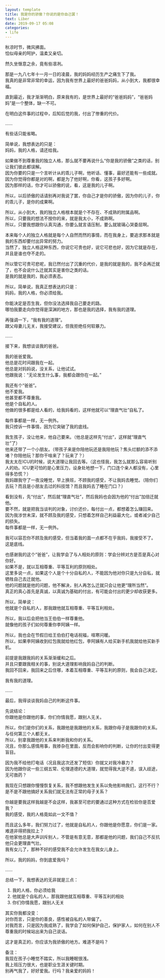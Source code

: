 ```yaml
---
layout: template
title: 我是你的骄傲？你说的是你自己罢！
text: Liber
date: 2019-09-17 05:08
categories:
- life
---
```


秋凉时节，微风拂面。  
恰似母亲的呵护，温柔又亲切。

然久坐惬意之余，竟有些凛冽。

那是一九八七年十一月一日的凌晨，我的妈妈经历生产之痛生下了我。  
我真的是非常非常的幸运，因为我有世界上最好的爸爸妈妈，从小到大，我都很幸福。  

直到最近，我才渐渐明白，原来我有的，是世界上最好的“爸爸妈妈”，“爸爸妈妈”是一个整体，缺一不可。

在明白这件事的过程中，后知后觉的我，付出了惨重的代价。

......

有些话只能省略。

简单说，我想表达的只是：  
妈妈，我的人格，请还给我。

如果做不到尊重我的独立人格，那么就不要再说什么“你是我的骄傲”之类的话，别让我们彼此都误解。  
因为你要的只是一个言听计从的乖儿子啊，他听话、懂事，最好还能有一些成就。  
因为你觉得你都是对的啊，都是为了他好啊，你看，这孩子多好啊。  
因为那样的话，你才可以骄傲的说，看，这是我的儿子啊。  

所以，以后骄傲的话请别再对我说了罢，你自己才是你的骄傲，因为你的儿子，你的乖儿子，是你的成果啊。

所以，从小到大，我的独立人格根本就是个不存在、不成熟的附属品啊。  
所以，只要我的想法不按你的来，就是我太小，不成熟啊。  
所以，只要我想跟你认真沟通，你要么就言语压制，要么就玻璃心哭委屈啊。

本来每个人的独立人格就是每个人自然而然的事情，而在我身上，要追求那本就是我的东西却要付出异常的努力。  
当然了，独立人格这种东西，你说它可贵也好，说它可悲也好，因为它就是存在，并且是谁也夺不走的。  

所以管它可贵可悲呢，我已然付出了沉重的代价，是我的就是我的，我不会再迁就了，也不会说什么迁就其实是害你之类的话。  
是我的就是我的，我必须表态。

所以，简单说，我真正想表达的只是：  
妈妈，我的人格，你必须给我。

你能决定是否生我，但你没法选择我自己要走的路。  
哪怕我要走向你觉得是深渊的地方，那也是我的选择，我有我的道理。

再强调一下，“我有我的道理”。  
跟父母妻儿无关，我接受建议，但我拒绝任何软暴力。

......

接下来，我想谈谈我的爸爸。

我的爸爸爱我。  
他总是花时间跟我在一起。   
他总是对妈妈说，没关系，让他试试。  
他跟我说：“无论发生什么事，我都会跟你在一起。”

我还有个“爸爸”。  
他不爱我。  
他甚至都不尊重我。  
他是个自私的人。  
他做的很多都是给人看的，给我妈看的，这样他就可以“理直气壮”自私了。  

每件事都是一样，无一例外。  
我只控诉一件事情，因为它突破了我的底线。

我生孩子，没让他来，他自己要来。（他总是这样先“付出”，这样就“理直气壮”了）  
他来还带了一个小朋友。（带孩子来是你陪他玩还是我陪他玩？焦头烂额的添不添堵？你陪他玩？那你干啥来了？玩来了？）  
我太太在ICU的时候，说大道理让我回去等。（这也怪我，我怎么就那么容易听别人的劝。ICU更可怕的是心里压力，设身处地想一下，门口连个亲人都没有，心里得多恐慌？）  
我妈跟我守了一夜没睡觉，早上换班，不顾我的感受，不让我妈去睡觉。（陪你们去玩？而且是小朋友去过的科技馆？而且我妈去了睡在门口？）  

看到没有，先“付出”，然后就“理直气壮”，然后我妈也会因为他的“付出”加倍迁就他。  
要不然，就是把我当谈判的对象，讨价还价，每付出一点，都想着怎么赚回来。  
因为我涉世未深，就不顾及我的感受，只想着怎样自己利益最大化，或者减少自己的损失。  
每件事都是一样，无一例外。

我可以容忍你不顾及我的感受，但当着我的面一点都不在乎我妈，我接受不了。  
这是底线。

也感谢我的这个“爸爸”，让我学会了与人相处的原则：学会分辨对方是否是真心对你好。   
如果不是，就以互相尊重、平等互利的原则相处。  
这里多说一点，如果这个人是个十分自私的人，不能因为他对你只是九分自私，就牺牲自己去迁就他。  
他的问题就是他的问题，他不解决，别人再怎么迁就只会让他更“理所当然”。  
真正的真心首先是真诚，以真诚为基础的付出，有可能会付出的更少却收获更多。

所以，简单说：  
他就是个自私的人，那我跟他就互相尊重、平等互利相处。

所以，我以后会把他当王伯伯一样尊重他。  
就像他的孩子们如何尊重你李阿姨一样。

所以，我也会在节假日给王伯伯打电话祝福，喧寒问暖。  
所以，如果李阿姨收到红包我就给他红包，李阿姨有人给买新手机我就给他买新手机。  

前提是我跟我妈的关系渐渐缓和之后。  
并且只要跟我相关的事，别说大道理影响我妈自己的判断。  
我回不回来，我回来之后住哪，本着互相尊重、平等互利的原则，我会自己决定。  

我有我的道理。

......

最后，我得谈谈我妈自己的判断这件事。

先说结论：  
你跟他是你跟他的事，你们你情我愿，跟别人无关。

所以，你们是你们的关系，我跟他是我跟他的关系，我跟你母子是我跟你的关系。  
与任何第三个人都无关。  
所以，别拿我跟他的关系来判断我和你的关系。  
况且，你那么感情用事，我掺杂在里面，反而会影响你的判断，让你的付出变得更盲目。  

因为我不给他打电话（况且我这次还发了短信）你就又对我冷暴力？  
因为他跟你说一些三纲五常、伦理道德的大道理，就觉得我大逆不道，误入歧途，无可救药？  

我现在只想跟你慢慢恢复关系，我不想跟他发生关系以免他影响我们，这行不行？  
是不是不跟他搞好关系我们就无法有正常的母子关系？  

你越是要我这样我越是不会这样，我甚至可悲的要通过这种方式在检验你是否爱我？  
我的感受，我的人格竟如此一文不值？  

而且这么多年，我们努力过了，他就是自私的人，你跟他是你愿意，你们是一家。  
难道非得把我拉上？  
在他家他总是大声训斥别人，不管是有意无意，那都是他的问题，我们自己不反抗他只会更理直气壮。  
我有女儿了，那种不好的感受我不会允许发生在我女儿身上。  

所以，我的妈妈，你到底爱我吗？

......

总结一下，我想表达的无非就是三点：  
1) 我的人格，你必须给我  
2) 他就是个自私的人，那我跟他就互相尊重、平等互利的相处  
3) 你们你情我愿，跟别人无关  

其实你我都没变：  
对你而言，只是你的善良，感性被自私的人带偏了。  
对我而言，只是因为我成熟了，我学会了如何保护自己，保护家人，如何在别人不尊重我的时候站出来为自己说话。  

这才是真正的，你应该为我骄傲的地方。难道不是吗？  

备注：  
我现在孩子小睡觉不踏实，所以我睡眠很浅。  
我上班压力很大，也是职业生涯关键时期。  
别再气我了，好好爱我。行吗？我亲爱的妈妈！  
